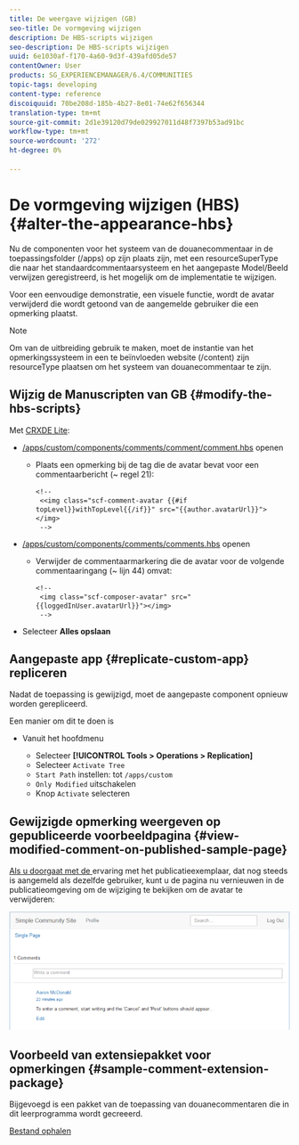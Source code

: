 ```yaml
---
title: De weergave wijzigen (GB)
seo-title: De vormgeving wijzigen
description: De HBS-scripts wijzigen
seo-description: De HBS-scripts wijzigen
uuid: 6e1030af-f170-4a60-9d3f-439afd05de57
contentOwner: User
products: SG_EXPERIENCEMANAGER/6.4/COMMUNITIES
topic-tags: developing
content-type: reference
discoiquuid: 70be208d-185b-4b27-8e01-74e62f656344
translation-type: tm+mt
source-git-commit: 2d1e39120d79de029927011d48f7397b53ad91bc
workflow-type: tm+mt
source-wordcount: '272'
ht-degree: 0%

---
```



# De vormgeving wijzigen (HBS) {#alter-the-appearance-hbs}

Nu de componenten voor het systeem van de douanecommentaar in de toepassingsfolder (/apps) op zijn plaats zijn, met een resourceSuperType die naar het standaardcommentaarsysteem en het aangepaste Model/Beeld verwijzen geregistreerd, is het mogelijk om de implementatie te wijzigen.

Voor een eenvoudige demonstratie, een visuele functie, wordt de avatar verwijderd die wordt getoond van de aangemelde gebruiker die een opmerking plaatst.

>[!NOTE]
>
>Om van de uitbreiding gebruik te maken, moet de instantie van het opmerkingssysteem in een te beïnvloeden website (/content) zijn resourceType plaatsen om het systeem van douanecommentaar te zijn.

## Wijzig de Manuscripten van GB {#modify-the-hbs-scripts}

Met [CRXDE Lite](../../help/sites-developing/developing-with-crxde-lite.md):

* [/apps/custom/components/comments/comment/comment.hbs](http://localhost:4502/crx/de/index.jsp#/apps/custom/components/comments/comment/comment.hbs) openen

   * Plaats een opmerking bij de tag die de avatar bevat voor een commentaarbericht (~ regel 21):

      ```
      <!--
       <<img class="scf-comment-avatar {{#if topLevel}}withTopLevel{{/if}}" src="{{author.avatarUrl}}"></img>
       -->
      ```

* [/apps/custom/components/comments/comments.hbs](http://localhost:4502/crx/de/index.jsp#/apps/custom/components/comments/comments.hbs) openen

   * Verwijder de commentaarmarkering die de avatar voor de volgende commentaaringang (~ lijn 44) omvat:

      ```
      <!--
       <img class="scf-composer-avatar" src="{{loggedInUser.avatarUrl}}"></img>
       -->
      ```

* Selecteer **Alles opslaan**

## Aangepaste app {#replicate-custom-app} repliceren

Nadat de toepassing is gewijzigd, moet de aangepaste component opnieuw worden gerepliceerd.

Een manier om dit te doen is

* Vanuit het hoofdmenu

   * Selecteer **[!UICONTROL Tools > Operations > Replication]**
   * Selecteer `Activate Tree`
   * `Start Path` instellen: tot `/apps/custom`
   * `Only Modified` uitschakelen
   * Knop `Activate` selecteren

## Gewijzigde opmerking weergeven op gepubliceerde voorbeeldpagina {#view-modified-comment-on-published-sample-page}

[Als u doorgaat met de ](extend-sample-page.md#publish-sample-page) ervaring met het publicatieexemplaar, dat nog steeds is aangemeld als dezelfde gebruiker, kunt u de pagina nu vernieuwen in de publicatieomgeving om de wijziging te bekijken om de avatar te verwijderen:

![chlimage_1-81](assets/chlimage_1-81.png)

## Voorbeeld van extensiepakket voor opmerkingen {#sample-comment-extension-package}

Bijgevoegd is een pakket van de toepassing van douanecommentaren die in dit leerprogramma wordt gecreeerd.

[Bestand ophalen](assets/sample-comment-extension-6-1-fp3.zip)